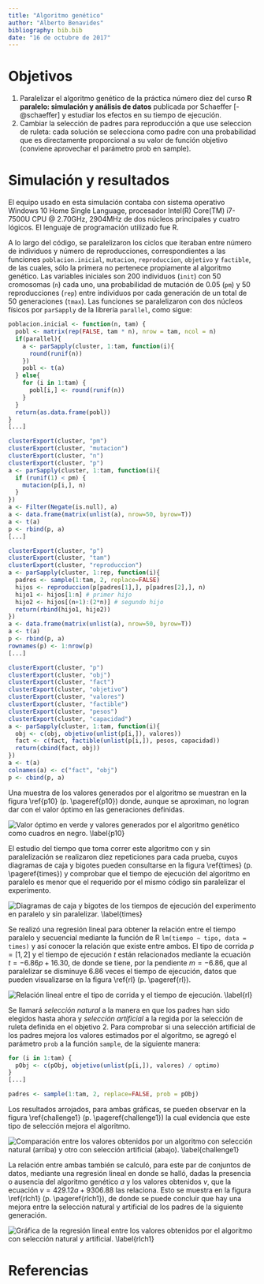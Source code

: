 ```yaml
---
title: "Algoritmo genético"
author: "Alberto Benavides"
bibliography: bib.bib
date: "16 de octubre de 2017"
---
```


# Objetivos
1. Paralelizar el algoritmo genético de la práctica número diez del curso **R paralelo: simulación y análisis de datos** publicada por Schaeffer [-@schaeffer] y estudiar los efectos en su tiempo de ejecución.
2. Cambiar la selección de padres para reproducción a que use seleccion de ruleta: cada solución se selecciona como padre con una probabilidad que es directamente proporcional a su valor de función objetivo (conviene aprovechar el parámetro prob en sample).

# Simulación y resultados
El equipo usado en esta simulación contaba con sistema operativo Windows 10 Home Single Language, procesador Intel(R) Core(TM) i7-7500U CPU @ $2.70$GHz, $2904$MHz de dos núcleos principales y cuatro lógicos. El lenguaje de programación utilizado fue R.

A lo largo del código, se paralelizaron los ciclos que iteraban entre número de individuos y número de reproducciones, correspondientes a las funciones `poblacion.inicial`, `mutacion`, `reproduccion`, `objetivo` y `factible`, de las cuales, sólo la primera no pertenece propiamente al algoritmo genético. Las variables iniciales son $200$ individuos (`init`) con $50$ cromosomas (`n`) cada uno, una probabilidad de mutación de $0.05$ (`pm`) y $50$ reproducciones (`rep`) entre individuos por cada generación de un total de $50$ generaciones (`tmax`). Las funciones se paralelizaron con dos núcleos físicos por `parSapply` de la librería `parallel`, como sigue:

```r
poblacion.inicial <- function(n, tam) {
  pobl <- matrix(rep(FALSE, tam * n), nrow = tam, ncol = n)
  if(parallel){
    a <- parSapply(cluster, 1:tam, function(i){
      round(runif(n))
    })
    pobl <- t(a)
  } else{
    for (i in 1:tam) {
      pobl[i,] <- round(runif(n))
    }
  }
  return(as.data.frame(pobl))
}
[...]

clusterExport(cluster, "pm")
clusterExport(cluster, "mutacion")
clusterExport(cluster, "n")
clusterExport(cluster, "p")
a <- parSapply(cluster, 1:tam, function(i){
  if (runif(1) < pm) {
    mutacion(p[i,], n)
  }
})
a <- Filter(Negate(is.null), a)
a <- data.frame(matrix(unlist(a), nrow=50, byrow=T))
a <- t(a)
p <- rbind(p, a)
[...]

clusterExport(cluster, "p")
clusterExport(cluster, "tam")
clusterExport(cluster, "reproduccion")
a <- parSapply(cluster, 1:rep, function(i){
  padres <- sample(1:tam, 2, replace=FALSE)
  hijos <- reproduccion(p[padres[1],], p[padres[2],], n)
  hijo1 <- hijos[1:n] # primer hijo
  hijo2 <- hijos[(n+1):(2*n)] # segundo hijo
  return(rbind(hijo1, hijo2))
})
a <- data.frame(matrix(unlist(a), nrow=50, byrow=T))
a <- t(a)
p <- rbind(p, a)
rownames(p) <- 1:nrow(p)
[...]

clusterExport(cluster, "p")
clusterExport(cluster, "obj")
clusterExport(cluster, "fact")
clusterExport(cluster, "objetivo")
clusterExport(cluster, "valores")
clusterExport(cluster, "factible")
clusterExport(cluster, "pesos")
clusterExport(cluster, "capacidad")
a <- parSapply(cluster, 1:tam, function(i){
  obj <- c(obj, objetivo(unlist(p[i,]), valores))
  fact <- c(fact, factible(unlist(p[i,]), pesos, capacidad))
  return(cbind(fact, obj))
})
a <- t(a)
colnames(a) <- c("fact", "obj")
p <- cbind(p, a)
```

Una muestra de los valores generados por el algoritmo se muestran en la figura \ref{p10} (p. \pageref{p10}) donde, aunque se aproximan, no logran dar con el valor óptimo en las generaciones definidas.

![Valor óptimo en verde y valores generados por el algoritmo genético como cuadros en negro. \label{p10}](p10.jpg)

El estudio del tiempo que toma correr este algoritmo con y sin paralelización se realizaron diez repeticiones para cada prueba, cuyos diagramas de caja y bigotes pueden consultarse en la figura \ref{times} (p. \pageref{times}) y comprobar que el tiempo de ejecución del algoritmo en paralelo es menor que el requerido por el mismo código sin paralelizar el experimento.

![Diagramas de caja y bigotes de los tiempos de ejecución del experimento en paralelo y sin paralelizar. \label{times}](times.jpg)

Se realizó una regresión lineal para obtener la relación entre el tiempo paralelo y secuencial mediante la función de R `lm(tiempo ~ tipo, data = times)` y así conocer la relación que existe entre ambos. El tipo de corrida $p = [1, 2]$ y el tiempo de ejecución $t$ están relacionados mediante la ecuación $t = -6.86p + 16.30$, de donde se tiene, por la pendiente $m = -6.86$, que al paralelizar se disminuye $6.86$ veces el tiempo de ejecución, datos que pueden visualizarse en la figura \ref{rl} (p. \pageref{rl}).

![Relación lineal entre el tipo de corrida y el tiempo de ejecución. \label{rl}](rl.jpg)

Se llamará *selección natural* a la manera en que los padres han sido elegidos hasta ahora y *selección artificial* a la regida por la selección de ruleta definida en el objetivo 2. Para comprobar si una selección artificial de los padres mejora los valores estimados por el algoritmo, se agregó el parámetro `prob` a la función `sample`, de la siguiente manera:

```r
for (i in 1:tam) {
  pObj <- c(pObj, objetivo(unlist(p[i,]), valores) / optimo)
}
[...]

padres <- sample(1:tam, 2, replace=FALSE, prob = pObj)
```

Los resultados arrojados, para ambas gráficas, se pueden observar en la figura \ref{challenge1} (p. \pageref{challenge1}) la cual evidencia que este tipo de selección mejora el algoritmo.

![Comparación entre los valores obtenidos por un algoritmo con selección natural (arriba) y otro con selección artificial (abajo). \label{challenge1}](challenge1.jpg)

La relación entre ambas también se calculó, para este par de conjuntos de datos, mediante una regresión lineal en donde se halló, dadas la presencia o ausencia del algoritmo genético $a$ y los valores obtenidos $v$, que la ecuación $v = 429.12a + 9306.88$ las relaciona. Esto se muestra en la figura \ref{rlch1} (p. \pageref{rlch1}), de donde se puede concluir que hay una mejora entre la selección natural y artificial de los padres de la siguiente generación.

![Gráfica de la regresión lineal entre los valores obtenidos por el algoritmo con selección natural y artificial. \label{rlch1}](rlch1.png)

# Referencias
